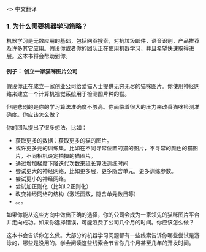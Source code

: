 <<Machine Learning Yearning>> 中文翻译
### 1. 为什么需要机器学习策略？
机器学习是无数应用的基础，包括网页搜索，对抗垃圾邮件，语音识别，产品推荐及许多其它应用。假设你或者你的团队正在使用机器学习，并且希望快速取得进展。这本书将会帮助到你。


#### 例子： 创立一家猫咪图片公司
假设你正在成立一家创业公司给爱猫人士提供无穷无尽的猫咪图片。你使用神经网络来建立一个计算机视觉系统用于检测图片种的猫。

但是悲剧的是你的学习算法准确度不够高。你面临着很大的压力来改善猫咪检测准确度。你应该怎么做？

你的团队提出了很多想法，比如：
* 获取更多的数据：获取更多的猫的图片。
* 或许更多元的训练集。比如在不同寻常位置的猫的图片，不寻常的颜色的猫图片，不同相机设定拍摄的猫图片。
* 通过增加梯度下降迭代次数来延长算法训练时间
* 尝试更大的神经网络，比如更多层，更多隐含单元，更多训练参数。
* 尝试更小的神经网络。
* 尝试加正则化（比如L2正则化）
* 改变神经网络的结构（激活函数，隐含单元数目等）
* 。。。

如果你能从这些方向中做出正确的选择，你的公司会成为一家领先的猫咪图片平台并走向成功。如果你选择错误，可能浪费了公司几个月的时间。你应该怎么做？

这本书会告诉你怎么做。大部分的机器学习问题都有一些线索告诉你哪些尝试是游泳的，哪些是没用的。学会阅读这些线索会节省你几个月甚至几年的开发时间。
